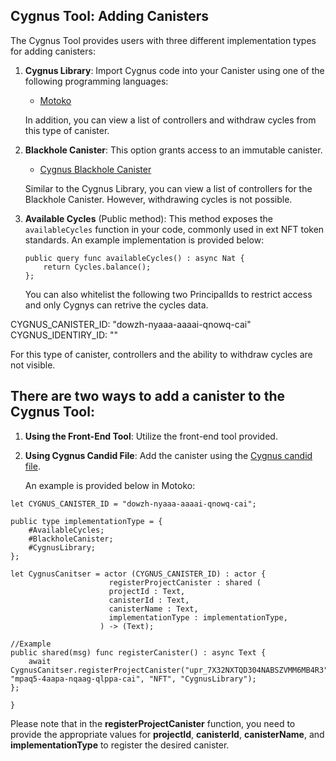 ## Cygnus Tool: Adding Canisters

The Cygnus Tool provides users with three different implementation types for adding canisters:

1. **Cygnus Library**: Import Cygnus code into your Canister using one of the following programming languages:
   - [Motoko](https://github.com/CygnusIC/SDK/tree/master/motoko)

   In addition, you can view a list of controllers and withdraw cycles from this type of canister.

2. **Blackhole Canister**: This option grants access to an immutable canister.
   - [Cygnus Blackhole Canister](https://github.com/CygnusIC/Blackhole_Canister)

   Similar to the Cygnus Library, you can view a list of controllers for the Blackhole Canister. However, withdrawing cycles is not possible.

3. **Available Cycles** (Public method): This method exposes the `availableCycles` function in your code, commonly used in ext NFT token standards.
   An example implementation is provided below:

	```motoko
	public query func availableCycles() : async Nat {	
		return Cycles.balance();
	};
	```
   You can also whitelist the following two PrincipalIds to restrict access and only Cygnys can retrive the cycles data. 
   
  CYGNUS_CANISTER_ID: "dowzh-nyaaa-aaaai-qnowq-cai"
  CYGNUS_IDENTIRY_ID: ""
  
 For this type of canister, controllers and the ability to withdraw cycles are not visible.

## There are two ways to add a canister to the Cygnus Tool:

1. **Using the Front-End Tool**: Utilize the front-end tool provided.
2. **Using Cygnus Candid File**: Add the canister using the [Cygnus candid file](https://github.com/CygnusIC/implementation-/blob/main/Cygnus.did).

   An example is provided below in Motoko:

```Motoko
let CYGNUS_CANISTER_ID = "dowzh-nyaaa-aaaai-qnowq-cai";

public type implementationType = {
	#AvailableCycles;
	#BlackholeCanister;
	#CygnusLibrary;
};

let CygnusCanitser = actor (CYGNUS_CANISTER_ID) : actor {
                      registerProjectCanister : shared (
                      projectId : Text,
                      canisterId : Text,
                      canisterName : Text,
                      implementationType : implementationType,
                    ) -> (Text);

//Example
public shared(msg) func registerCanister() : async Text {
	await CygnusCanitser.registerProjectCanister("upr_7X32NXTQD304NABSZVMM6MB4R3", "mpaq5-4aapa-nqaag-qlppa-cai", "NFT", "CygnusLibrary");
};

}
```

Please note that in the **registerProjectCanister** function, you need to provide the appropriate values for **projectId**, **canisterId**, **canisterName**, and **implementationType** to register the desired canister.
